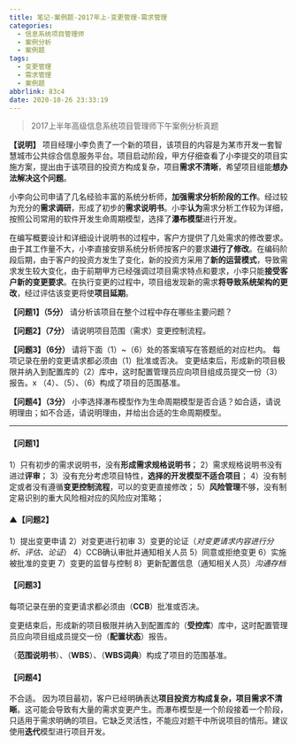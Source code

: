 ```yaml
---
title: 笔记-案例题-2017年上-变更管理-需求管理
categories:
  - 信息系统项目管理师
  - 案例分析
  - 案例题
tags:
  - 变更管理
  - 需求管理
  - 案例题
abbrlink: 83c4
date: 2020-10-26 23:33:19
---
```


>2017上半年高级信息系统项目管理师下午案例分析真题

**【说明】**
项目经理小李负责了一个新的项目，该项目的内容是为某市开发一套智慧城市公共综合信息服务平台。项目启动阶段，甲方仔细查看了小李提交的项目实施方案，提出由于该项目的投资方构成复杂，项目**需求不清晰**，希望项目组能**想办法解决这个问题**。

小李向公司申请了几名经验丰富的系统分析师，**加强需求分析阶段的工作**。经过较为充分的**需求调研**，形成了初步的**需求说明书**。小李**认为**需求分析工作较为详细，按照公司常用的软件开发生命周期模型，选择了**瀑布模型**进行开发。

在编写概要设计和详细设计说明书的过程中，客户方提供了几处需求的修改要求。由于其工作量不大，小李直接安排系统分析师按客户的要求**进行了修改**。在编码阶段后期，由于客户的投资方发生了变化，新的投资方采用了**新的运营模式**，导致需求发生较大变化，由于前期甲方已经强调过项目需求特点和要求，小李只能**接受客户新的变更要求**。在执行变更的过程中，项目组发现新的需求**将导致系统架构的更改**，经过评估该变更将使**项目延期**。

**【问题1】（5分）**
请分析该项目在整个过程中存在哪些主要问题？

**【问题2】（7分）**
请说明项目范围（需求）变更控制流程。

**【问题3】（6分）**
请将下面（1）~（6）处的答案填写在答题纸的对应栏内。
每项记录在册的变更请求都必须由（1）批准或否决。
变更结束后，形成新的项目极限并纳入到配置库的（2）库中，这时配置管理员应向项目组成员提交一份（3）报告。x
（4）、（5）、（6）构成了项目的范围基准。

**【问题4】（3分）**
小李选择瀑布模型作为生命周期模型是否合适？如合适，请说明理由；如不合适，请说明理由，并给出合适的生命周期模型。

<!-- more -->

---

#### 【问题1】

1）只有初步的需求说明书，没有**形成需求规格说明书**；
2）需求规格说明书没有进过**评审**；
3）没有充分考虑项目特性，**选择的开发模型不适合项目**；
4）没有制定或者没有遵循**变更控制流程**，可以的变更直接修改；
5）**风险管理**不够，没有制定易识别的重大风险相对应的风险应对策略；

#### ▲【问题2】

1）提出变更申请
2）对变更进行初审
3）变更的论证（*对变更请求内容进行分析、评估、论证*）
4）CCB确认审批并通知相关人员
5）同意或拒绝变更
6）实施被批准的变更
7）变更的监督与控制
8）更新配置信息（通知相关人员）*沟通存档*

#### 【问题3】

每项记录在册的变更请求都必须由（**CCB**）批准或否决。

变更结束后，形成新的项目极限并纳入到配置库的（**受控库**）库中，这时配置管理员应向项目组成员提交一份（**配置状态**）报告。

（**范围说明书**）、（**WBS**）、（**WBS词典**）构成了项目的范围基准。

#### 【问题4】

不合适。
因为项目最初，客户已经明确表达**项目投资方构成复杂，项目需求不清晰**。这可能会导致有大量的需求变更产生。而瀑布模型是一个阶段接着一个阶段，只适用于需求明确的项目。它缺乏灵活性，不能应对题干中所说项目的情形。建议使用**迭代**模型进行项目开发。

